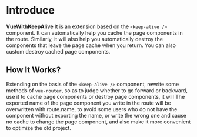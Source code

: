 # Introduce

**VueWithKeepAlive** It is an extension based on the `<keep-alive />` component. It can automatically help you cache the page components in the route. Similarly, it will also help you automatically destroy the components that leave the page cache when you return. You can also custom destroy cached page components.

## How It Works?

Extending on the basis of the `<keep-alive />` component, rewrite some methods of `vue-router`, so as to judge whether to go forward or backward, use it to cache page components or destroy page components, it will The exported name of the page component you write in the route will be overwritten with route.name, to avoid some users who do not have the component without exporting the name, or write the wrong one and cause no cache to change the page component, and also make it more convenient to optimize the old project.
